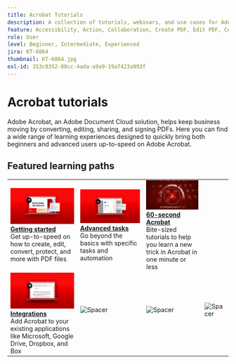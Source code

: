 ```yaml
---
title: Acrobat Tutorials
description: A collection of tutorials, webinars, and use cases for Adobe Acrobat
feature: Accessibility, Action, Collaboration, Create PDF, Edit PDF, Convert PDF, Deploy, Mobile, Optimize PDF, Security, Workflow, Workspace, Skill Builder, Sign, Form
role: User
level: Beginner, Intermediate, Experienced
jira: KT-6864
thumbnail: KT-6864.jpg
exl-id: 353c8352-88cc-4ada-a9a9-19a7423a993f
---
```

# Acrobat tutorials

Adobe Acrobat, an Adobe Document Cloud solution, helps keep business moving by converting, editing, sharing, and signing PDFs. Here you can find a wide range of learning experiences designed to quickly bring both beginners and advanced users up-to-speed on Adobe Acrobat.

<div id="recs-overview-body-1"></div>
<div id="recs-overview-body-2"></div>
<div id="recs-overview-body-3"></div>
<div id="recs-overview-body-4"></div>
<div id="recs-overview-body-5"></div>
<div id="recs-overview-body-6"></div>

## Featured learning paths

<table style="table-layout:fixed">
<tr>
 <td>
    <a href="getting-started/getting-started-overview.md">
      <img alt="Getting started" src="assets/start.png" />
    </a>
    <div>
    <a href="getting-started/getting-started-overview.md"><strong>Getting started</strong></a>
    </div>
    Get up-to-speed on how to create, edit, convert, protect, and more with PDF files
    <br>
  </td>
  <td>
    <a href="advanced-tasks/advanced-tasks-overview.md">
      <img alt="Advanced tasks" src="assets/advanced-tasks.png" />
    </a>
    <div>
    <a href="advanced-tasks/advanced-tasks-overview.md"><strong>Advanced tasks</strong></a>
    </div>
    Go beyond the basics with specific tasks and automation
    <br>
  </td>
  <td>
    <a href="60-second/60-second-overview.md">
      <img alt="60-second Acrobat" src="assets/60-sec.png" />
    </a>
  <div>
    <a href="60-second/60-second-overview.md"><strong>60-second Acrobat</strong></a>
    </div>
    Bite-sized tutorials to help you learn a new trick in Acrobat in one minute or less
    <br>
  </td>
</tr>
  <td>
    <a href="integrate/integrate-overview.md">
      <img alt="Integrations" src="assets/integrations.png" />
    </a>
    <div>
    <a href="integrate/integrate-overview.md"><strong>Integrations</strong></a>
    </div>
    Add Acrobat to your existing applications like Microsoft, Google Drive, Dropbox, and Box
    <br>
  </td>
  <td>
    <img alt="Spacer" src="../assets/Grayspacer.png" />
    <div>
    <br>
  </td>
  <td>
    <img alt="Spacer" src="../assets/Grayspacer.png" />
    <div>
    <br>
  </td>
   <td>
    <img alt="Spacer" src="../assets/Grayspacer.png" />
    <div>
    <br>
  </td>
</tr>
</table>
